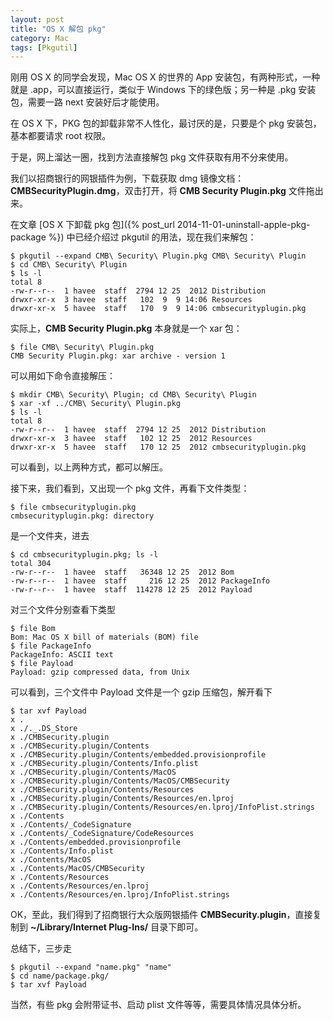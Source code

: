 ```yaml
---
layout: post
title: "OS X 解包 pkg"
category: Mac
tags: [Pkgutil]
---
```


刚用 OS X 的同学会发现，Mac OS X 的世界的 App 安装包，有两种形式，一种就是 .app，可以直接运行，类似于 Windows 下的绿色版；另一种是 .pkg 安装包，需要一路 next 安装好后才能使用。

在 OS X 下，PKG 包的卸载非常不人性化，最讨厌的是，只要是个 pkg 安装包，基本都要请求 root 权限。

于是，网上溜达一圈，找到方法直接解包 pkg 文件获取有用不分来使用。

我们以招商银行的网银插件为例，下载获取 dmg 镜像文档：**CMBSecurityPlugin.dmg**，双击打开，将 **CMB Security Plugin.pkg** 文件拖出来。

<!-- more -->
在文章 [OS X 下卸载 pkg 包]({% post_url 2014-11-01-uninstall-apple-pkg-package %}) 中已经介绍过 pkgutil 的用法，现在我们来解包：

    $ pkgutil --expand CMB\ Security\ Plugin.pkg CMB\ Security\ Plugin
    $ cd CMB\ Security\ Plugin
    $ ls -l
    total 8
    -rw-r--r--  1 havee  staff  2794 12 25  2012 Distribution
    drwxr-xr-x  3 havee  staff   102  9  9 14:06 Resources
    drwxr-xr-x  5 havee  staff   170  9  9 14:06 cmbsecurityplugin.pkg

实际上，**CMB Security Plugin.pkg** 本身就是一个 xar 包：

    $ file CMB\ Security\ Plugin.pkg 
    CMB Security Plugin.pkg: xar archive - version 1

可以用如下命令直接解压：

    $ mkdir CMB\ Security\ Plugin; cd CMB\ Security\ Plugin
    $ xar -xf ../CMB\ Security\ Plugin.pkg
    $ ls -l
    total 8
    -rw-r--r--  1 havee  staff  2794 12 25  2012 Distribution
    drwxr-xr-x  3 havee  staff   102 12 25  2012 Resources
    drwxr-xr-x  5 havee  staff   170 12 25  2012 cmbsecurityplugin.pkg

可以看到，以上两种方式，都可以解压。

接下来，我们看到，又出现一个 pkg 文件，再看下文件类型：

    $ file cmbsecurityplugin.pkg
    cmbsecurityplugin.pkg: directory

是一个文件夹，进去

    $ cd cmbsecurityplugin.pkg; ls -l
    total 304
    -rw-r--r--  1 havee  staff   36348 12 25  2012 Bom
    -rw-r--r--  1 havee  staff     216 12 25  2012 PackageInfo
    -rw-r--r--  1 havee  staff  114278 12 25  2012 Payload

对三个文件分别查看下类型

    $ file Bom 
    Bom: Mac OS X bill of materials (BOM) file
    $ file PackageInfo 
    PackageInfo: ASCII text
    $ file Payload 
    Payload: gzip compressed data, from Unix

可以看到，三个文件中 Payload 文件是一个 gzip 压缩包，解开看下

    $ tar xvf Payload
    x .
    x ./._.DS_Store
    x ./CMBSecurity.plugin
    x ./CMBSecurity.plugin/Contents
    x ./CMBSecurity.plugin/Contents/embedded.provisionprofile
    x ./CMBSecurity.plugin/Contents/Info.plist
    x ./CMBSecurity.plugin/Contents/MacOS
    x ./CMBSecurity.plugin/Contents/MacOS/CMBSecurity
    x ./CMBSecurity.plugin/Contents/Resources
    x ./CMBSecurity.plugin/Contents/Resources/en.lproj
    x ./CMBSecurity.plugin/Contents/Resources/en.lproj/InfoPlist.strings
    x ./Contents
    x ./Contents/_CodeSignature
    x ./Contents/_CodeSignature/CodeResources
    x ./Contents/embedded.provisionprofile
    x ./Contents/Info.plist
    x ./Contents/MacOS
    x ./Contents/MacOS/CMBSecurity
    x ./Contents/Resources
    x ./Contents/Resources/en.lproj
    x ./Contents/Resources/en.lproj/InfoPlist.strings

OK，至此，我们得到了招商银行大众版网银插件 **CMBSecurity.plugin**，直接复制到 **~/Library/Internet Plug-Ins/** 目录下即可。

总结下，三步走

    $ pkgutil --expand "name.pkg" "name"
    $ cd name/package.pkg/
    $ tar xvf Payload

当然，有些 pkg 会附带证书、启动 plist 文件等等，需要具体情况具体分析。
